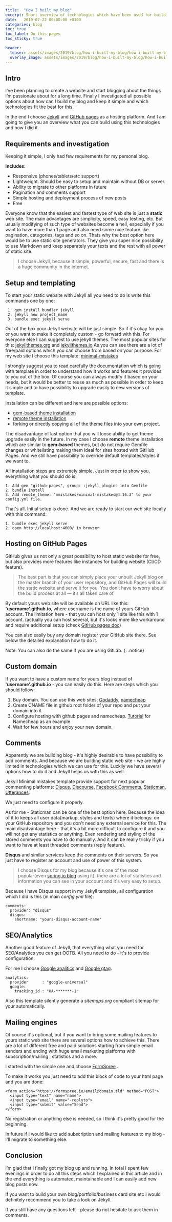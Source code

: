 ```yaml
---
title:  "How I built my blog"
excerpt: Short overview of technologies which have been used for building this web site.
date:   2019-07-22 00:00:00 +0100
categories: blog
toc: true
toc_label: On this pages
toc_sticky: true

header:
  teaser: assets/images/2019/blog/how-i-built-my-blog/how-i-built-my-blog-teaser.jpg  
  overlay_image: assets/images/2019/blog/how-i-built-my-blog/how-i-built-my-blog.jpg  
---
```


## Intro
I’ve been planning to create a website and start blogging about the things I’m passionate about for a long time.
Finally I investigated all possible options about how can I build my blog and keep it simple and which technologies fit the best for this.

In the end I choose [Jekyll](http://jekyllrb.com/) and [GitHub pages](https://pages.github.com) as a hosting platform.
And I am going to give you an overview what you can build using this technologies and how I did it.

## Requirements and investigation

Keeping it simple, I only had few requirements for my personal blog.

**Includes:**
- Responsive (phones/tablets/etc support)
- Lightweight. Should be easy to setup and maintain without DB or server.
- Ability to migrate to other platforms in future
- Pagination and comments support
- Simple hosting and deployment process of new posts
- Free

Everyone know that the easiest and fastest type of web site is just a **static** web site. The main advantages are simplicity, speed, easy testing, etc.
But usually modifying of such type of websites become a hell, especially if you want to have more than 1 page and also need some nice feature like pagination, categories, tags and so on.
Thats why the best option here would be to use static site generators. They give you super nice possibility to use Markdown and keep separately your texts and the rest with all power of static site.

>I choose Jekyll, because it simple, powerful, secure, fast and there is a huge community in the internet.

## Setup and templating

To start your static website with Jekyll all you need to do is write this commands one by one:
```
 1. gem install bundler jekyll
 2. jekyll new project_name
 3. bundle exec jekyll serve
```

Out of the box your Jekyll website will be just simple. So if it's okay for you or you want to make it completely custom - go forward with this. For everyone else I can suggest to use jekyll themes. The most popular sites for this: [jekyllthemes.org](jekyllthemes.org) and [jekyllthemes.io](jekyllthemes.io)
As you can see there are a lot of free/paid options which you can choose from based on your purpose.
For my web site I choose this template: [minimal-mistakes](https://github.com/mmistakes/minimal-mistakes)

I strongly suggest you to read carefully the documentation which is going with template in order to understand how it works and features it provides to you out of the box. Of course you can always modify it based on your needs, but it would be better to reuse as much as possible in order to keep it simple and to have possibility to upgrade easily to new versions of template.

Installation can be different and here are possible options:
- [gem-based theme installation](https://jekyllrb.com/docs/themes/#understanding-gem-based-themes)
- [remote theme installation](https://blog.github.com/2017-11-29-use-any-theme-with-github-pages/)
- forking or directly copying all of the theme files into your own project.

The disadvantage of last option that you will loose ability to get theme upgrade easily in the future.
In my case I choose **remote** theme installation which are similar to **gem-based** themes, but do not require Gemfile changes or whitelisting making them ideal for sites hosted with GitHub Pages. And we still have possibility to override default templates/styles if we want to.

All installation steps are extremely simple. Just in order to show you, everything what you should do is:

```
1. Add gem "github-pages", group: :jekyll_plugins into Gemfile
2. bundle install
3. Add remote_theme: "mmistakes/minimal-mistakes@4.16.3" to your config.yml file.
```

That's all. Initial setup is done. And we are ready to start our web site locally with this command:

```
1. bundle exec jekyll serve
2. open http://localhost:4000/ in browser
```

## Hosting on GitHub Pages
GitHub gives us not only a great possibility to host static website for free, but also provides more features like instances for building website (CI/CD feature).

>The best part is that you can simply place your unbuilt Jekyll blog on the master branch of your user repository, and GitHub Pages will build the static website and serve it for you. You don’t have to worry about the build process at all — it’s all taken care of.

By default yours web site will be available on URL like this: **'username'.github.io**, where username is the name of yours GitHub account. The limitation here - that you can host only 1 site like this with 1 account. (actually you can host several, but it's looks more like workaround and require additional setup (check [GitHub pages doc](https://help.github.com/en/articles/user-organization-and-project-pages))

You can also easily buy any domain register your GitHub site there. See below the detailed explanation how to do it.

Note: You can also do the same if you are using GitLab.
{: .notice}

## Custom domain
If you want to have a custom name for yours blog instead of **'username'.github.io** - you can easily do this.
Here are steps which you should follow:
1. Buy domain. You can use this web sites: [Godaddy](https://www.godaddy.com), [namecheap](https://www.namecheap.com)
2. Create CNAME file in github root folder of your repo and put your domain into it
3. Configure hosting with github pages and namecheap. [Tutorial](https://www.namecheap.com/support/knowledgebase/article.aspx/9645/2208/how-do-i-link-my-domain-to-github-pages) for Namecheap as an example
3. Wait for few hours and enjoy your new domain.

## Comments
Apparently we are building blog - it's highly desirable to have possibility to add comments. And because we are building static web site - we are highly limited in technologies which we can use for this.
Luckily we have several options how to do it and Jekyll helps us with this as well.

Jekyll Minimal mistakes template provide support for next popular commenting platforms:
[Disqus](https://disqus.com), [Discourse](https://www.discourse.org), [Facebook Comments](https://developers.facebook.com), [Staticman](https://staticman.net), [Utterances](https://utteranc.es).

We just need to configure it properly.

As for me - Staticman can be one of the best option here. Because the idea of it to keeps all user data(markup, styles and texts) where it belongs: on your GitHub repository and you don't need any external service for this.
The main disadvantage here - that it's a bit more difficult to configure it and you will not get any statistics or anything. Even rendering and styling of the stored comments you have to do manually. And it can be really tricky if you want to have at least threaded comments (reply feature).

**Disqus** and similar services keep the comments on their servers. So you just have to register an account and use of power of this system.
>I choose Disqus for my blog because it's one of the most popular(even [spring.io blog](https://spring.io/blog) using it), there are a lot of statistics and information you can see in your account and it's very easy to setup.

Because I have Disqus support in my Jekyll template, all configuration which I did is this (in main _config.yml_ file):

```
comments:
  provider: "disqus"
  disqus:
    shortname: "yours-disqus-account-name"
```    


## SEO/Analytics
Another good feature of Jekyll, that everything what you need for SEO/Analytics you can get OOTB.
All you need to do - it's to provide configuration.

For me I choose [Google analitics](https://marketingplatform.google.com/about/analytics/) and [Google gtag](https://developers.google.com/gtagjs/).

```
analytics:
  provider      : "google-universal"
  google:
    tracking_id : "UA-*******-1"
```

Also this template silently generate a _sitemaps.org_ compliant sitemap for your automatically.

## Mailing engines
Of course it's optional, but if you want to bring some mailing features to yours static web site there are several options how to achieve this.
There are a lot of different free and paid solutions starting from simple email senders and ending with huge email marketing platforms with subscription/mailing , statistics and a more.

I started with the simple one and choose [FormSpree](https://formspree.io) .

To make it works you just need to add this block of code to your html page and you are done:

```
<form action="https://formspree.io/email@domain.tld" method="POST">
  <input type="text" name="name">
  <input type="email" name="-replyto">
  <input type="submit" value="Send">
</form>
```

No registration or anything else is needed, so I think it's pretty good for the beginning.

In future if I would like to add subscription and mailing features to my blog - I'll migrate to something else.

## Conclusion
I’m glad that I finally got my blog up and running. In total I spent few evenings in order to do all this steps which I explained in this article and in the end everything is automated, maintainable and I can easily add new blog posts now.

If you want to build your own blog/portfolio/business card site etc I would definitely recommend you to take a look on Jekyll.

If you still have any questions left - please do not hesitate to ask them in comments.
